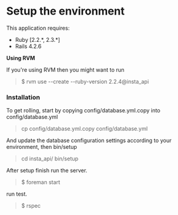 # Setup the environment

This application requires:

- Ruby [2.2.\*, 2.3.*]
- Rails 4.2.6

**Using RVM**

If you're using RVM then you might want to run

> $ rvm use --create --ruby-version 2.2.4@insta_api

### Installation

To get rolling, start by copying config/database.yml.copy into config/database.yml

> cp config/database.yml.copy config/database.yml

And update the database configuration settings according to your environment, then bin/setup

> cd insta_api/
> bin/setup

After setup finish run the server.

> $ foreman start

run test.

> $ rspec
